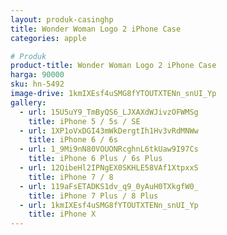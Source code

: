 ```yaml
---
layout: produk-casinghp
title: Wonder Woman Logo 2 iPhone Case
categories: apple

# Produk
product-title: Wonder Woman Logo 2 iPhone Case
harga: 90000
sku: hn-5492
image-drive: 1kmIXEsf4uSMG8fYTOUTXTENn_snUI_Yp
gallery:
  - url: 15U5uY9_TmByQS6_LJXAXdWJivzOFWMSg
    title: iPhone 5 / 5s / SE
  - url: 1XP1oVxDGI43mWkDergtIh1Hv3vRdMNWw
    title: iPhone 6 / 6s
  - url: 1_9Mi9nN80VOUONRcghnL6tkUaw9I97Cs
    title: iPhone 6 Plus / 6s Plus
  - url: 12QibeHl2IPNgEX0SKHLE58VAf1XtpxxS
    title: iPhone 7 / 8
  - url: 119aFsETADKS1dv_q9_0yAuH0TXkgfW0_
    title: iPhone 7 Plus / 8 Plus
  - url: 1kmIXEsf4uSMG8fYTOUTXTENn_snUI_Yp
    title: iPhone X
---
```

